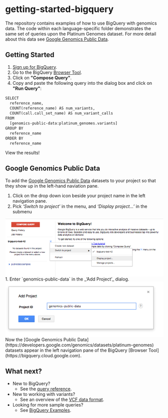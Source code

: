 getting-started-bigquery
========================

The repository contains examples of how to use BigQuery with genomics data. The code within each language-specific folder demonstrates the same set of queries upon the Platinum Genomes dataset.  For more detail about this data see [Google Genomics Public Data](https://developers.google.com/genomics/datasets/platinum-genomes).

Getting Started
-------------------------------------

1. [Sign up for BigQuery](https://developers.google.com/bigquery/sign-up).
1. Go to the BigQuery [Browser Tool](https://bigquery.cloud.google.com).
1. Click on **"Compose Query"**.
1. Copy and paste the following query into the dialog box and click on **"Run Query"**:
```
SELECT
  reference_name,
  COUNT(reference_name) AS num_variants,
  COUNT(call.call_set_name) AS num_variant_calls
FROM
  [genomics-public-data:platinum_genomes.variants]
GROUP BY
  reference_name
ORDER BY
  reference_name
```
View the results!

Google Genomics Public Data
-------------------------------------

To add the [Google Genomics Public Data](https://developers.google.com/genomics/datasets/platinum-genomes) datasets to your project so that they show up in the left-hand naviation pane.

  1. Click on the drop down icon beside your project name in the left navigation pane.
  1. Pick _‘Switch to project’_ in the menu, and _‘Display project...’_ in the submenu
  <img src="figure/display.png" title="Display project" alt="Display Project" style="display: block; margin: auto;" />
  1. Enter `genomics-public-data` in the _‘Add Project’_ dialog.
  <img src="figure/add.png" title="Add Project" alt="Add Project" style="display: block; margin: auto;" />
Now the [Google Genomics Public Data](https://developers.google.com/genomics/datasets/platinum-genomes) datasets appear in the left navigation pane of the BigQuery [Browser Tool](https://bigquery.cloud.google.com).

What next?
----------
  * New to BigQuery?
    + See the [query reference](https://developers.google.com/bigquery/query-reference).
  * New to working with variants?
    + See an overview of the [VCF data format](http://vcftools.sourceforge.net/VCF-poster.pdf).
  * Looking for more sample queries?
    + See [BigQuery Examples](https://github.com/googlegenomics/bigquery-examples).
